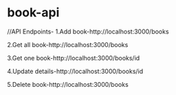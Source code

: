 # book-api

//API Endpoints-
1.Add book-http://localhost:3000/books

2.Get all book-http://localhost:3000/books

3.Get one book-http://localhost:3000/books/id

4.Update details-http://localhost:3000/books/id

5.Delete book-http://localhost:3000/books
